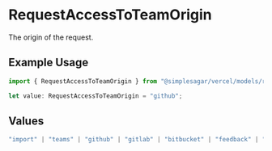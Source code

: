 # RequestAccessToTeamOrigin

The origin of the request.

## Example Usage

```typescript
import { RequestAccessToTeamOrigin } from "@simplesagar/vercel/models/requestaccesstoteamop.js";

let value: RequestAccessToTeamOrigin = "github";
```

## Values

```typescript
"import" | "teams" | "github" | "gitlab" | "bitbucket" | "feedback" | "organization-teams"
```